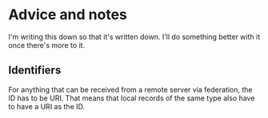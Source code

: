 ﻿# Advice and notes

I'm writing this down so that it's written down. I'll do something better with it once there's more to it.

## Identifiers
For anything that can be received from a remote server via federation, the ID has to be URI. That means that local records of the same type also have to have a URI as the ID.
